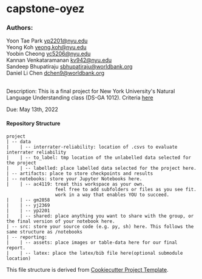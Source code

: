# capstone-oyez

### Authors:
Yoon Tae Park <yp2201@nyu.edu> <br>
Yeong Koh <yeong.koh@nyu.edu> <br>
Yoobin Cheong <yc5206@nyu.edu> <br>
Kannan Venkataramanan <kv942@nyu.edu> <br>
Sandeep Bhupatiraju <sbhupatiraju@worldbank.org> <br>
Daniel Li Chen <dchen9@worldbank.org> <br>
 <br>


Description:
This is a final project for New York University's Natural Language Understanding class (DS-GA 1012). Criteria [here](https://docs.google.com/document/d/1ELNs90-7rrgUcoRsRVjvjsp_N7siBTGWpvl9v5e8KKU)

Due: May 13th, 2022

#### Repository Structure
```
project
| -- data
|    | -- interrater-reliability: location of .csvs to evaluate interrater reliability
|    | -- to_label: tmp location of the unlabelled data selected for the project
|    | -- labelled: place labelled data selected for the project here.
| -- artifacts: place to store checkpoints and results
| -- notebooks: store your Jupyter Notebooks here.
|    | -- ac4119: treat this workspace as your own.
                  feel free to add subfolders or files as you see fit.
                  work in a way that enables YOU to succeed.
|    | -- gm2858
|    | -- yj2369
|    | -- yp2201
|    | -- shared: place anything you want to share with the group, or the final version of your notebook here.
| -- src: store your source code (e.g. py, sh) here. This follows the same structure as /notebooks
| -- reporting:
|    | -- assets: place images or table-data here for our final report.
|    | -- latex: place the latex/bib file here(optional submodule location)
```
This file structure is derived from [Cookiecutter Project Template](https://drivendata.github.io/cookiecutter-data-science/).
